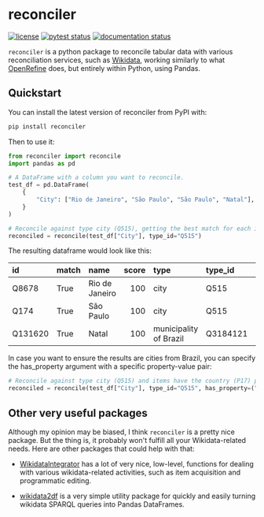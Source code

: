 # reconciler

<!-- badges: start -->
[![license](https://img.shields.io/badge/license-BSD%202--Clause-green)](https://github.com/jvfe/reconciler/blob/master/LICENSE)
[![pytest status](https://github.com/jvfe/reconciler/workflows/reconciler/badge.svg)](https://github.com/jvfe/reconciler/actions)
[![documentation status](https://github.com/jvfe/reconciler/workflows/docs/badge.svg)](https://jvfe.github.io/reconciler/)
<!-- badges: end -->

`reconciler` is a python package to reconcile tabular data with various reconciliation services, such as 
[Wikidata](https://www.wikidata.org/wiki/Wikidata:Main_Page), working similarly to what [OpenRefine](https://openrefine.org/) 
does, but entirely within Python, using Pandas.

## Quickstart

You can install the latest version of reconciler from PyPI with:

``` bash
pip install reconciler
```

Then to use it:

```python
from reconciler import reconcile
import pandas as pd

# A DataFrame with a column you want to reconcile.
test_df = pd.DataFrame(
    {
        "City": ["Rio de Janeiro", "São Paulo", "São Paulo", "Natal"],
    }
)

# Reconcile against type city (Q515), getting the best match for each item.
reconciled = reconcile(test_df["City"], type_id="Q515")
```

The resulting dataframe would look like this:

| id      | match   | name           |   score | type                   | type_id   | input_value    |
|:--------|:--------|:---------------|--------:|:-----------------------|:-----------|:---------------|
| Q8678   | True    | Rio de Janeiro |     100 | city                   | Q515       | Rio de Janeiro |
| Q174    | True    | São Paulo      |     100 | city                   | Q515       | São Paulo      |
| Q131620 | True    | Natal          |     100 | municipality of Brazil | Q3184121   | Natal          |

In case you want to ensure the results are cities from Brazil, you can specify the has_property argument with
a specific property-value pair:

```python
# Reconcile against type city (Q515) and items have the country (P17) property equals to Brazil (Q155)
reconciled = reconcile(test_df["City"], type_id="Q515", has_property=("P17", "Q155"))
```

## Other very useful packages

Although my opinion may be biased, I think `reconciler` is a pretty nice package.
But the thing is, it probably won't fulfill all your Wikidata-related needs.
Here are other packages that could help with that:

* [WikidataIntegrator](https://github.com/SuLab/WikidataIntegrator) has a lot of very nice, low-level, functions 
    for dealing with various wikidata-related activities, such as item acquisition and programmatic editing.

* [wikidata2df](https://github.com/jvfe/wikidata2df) is a very simple utility package for quickly and easily
    turning wikidata SPARQL queries into Pandas DataFrames.
